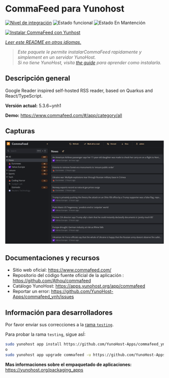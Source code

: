 <!--
Este archivo README esta generado automaticamente<https://github.com/YunoHost/apps/tree/master/tools/readme_generator>
No se debe editar a mano.
-->

# CommaFeed para Yunohost

[![Nivel de integración](https://apps.yunohost.org/badge/integration/commafeed)](https://ci-apps.yunohost.org/ci/apps/commafeed/)
![Estado funcional](https://apps.yunohost.org/badge/state/commafeed)
![Estado En Mantención](https://apps.yunohost.org/badge/maintained/commafeed)

[![Instalar CommaFeed con Yunhost](https://install-app.yunohost.org/install-with-yunohost.svg)](https://install-app.yunohost.org/?app=commafeed)

*[Leer este README en otros idiomas.](./ALL_README.md)*

> *Este paquete le permite instalarCommaFeed rapidamente y simplement en un servidor YunoHost.*  
> *Si no tiene YunoHost, visita [the guide](https://yunohost.org/install) para aprender como instalarla.*

## Descripción general

Google Reader inspired self-hosted RSS reader, based on Quarkus and React/TypeScript.

**Versión actual:** 5.3.6~ynh1

**Demo:** <https://www.commafeed.com/#/app/category/all>

## Capturas

![Captura de CommaFeed](./doc/screenshots/screenshot.png)

## Documentaciones y recursos

- Sitio web oficial: <https://www.commafeed.com/>
- Repositorio del código fuente oficial de la aplicación : <https://github.com/Athou/commafeed>
- Catálogo YunoHost: <https://apps.yunohost.org/app/commafeed>
- Reportar un error: <https://github.com/YunoHost-Apps/commafeed_ynh/issues>

## Información para desarrolladores

Por favor enviar sus correcciones a la [rama `testing`](https://github.com/YunoHost-Apps/commafeed_ynh/tree/testing).

Para probar la rama `testing`, sigue asÍ:

```bash
sudo yunohost app install https://github.com/YunoHost-Apps/commafeed_ynh/tree/testing --debug
o
sudo yunohost app upgrade commafeed -u https://github.com/YunoHost-Apps/commafeed_ynh/tree/testing --debug
```

**Mas informaciones sobre el empaquetado de aplicaciones:** <https://yunohost.org/packaging_apps>
